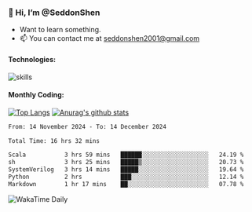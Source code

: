 ### 👋 Hi, I’m @SeddonShen
- Want to learn something.
- 📫 You can contact me at seddonshen2001@gmail.com

#### Technologies:

![skills](https://skillicons.dev/icons?i=scala,js,html,css,bootstrap,jquery,c,cpp,cloudflare,django,docker,flask,git,github,githubactions,linux,latex,mysql,nodejs,ps,php,pr,py,raspberrypi,redis,unreal,v,vscode,vue,bash)

#### Monthly Coding:
[![Top Langs](https://github-readme-stats.vercel.app/api/top-langs?username=seddonshen&show_icons=true&locale=en&layout=compact&hide=html&langs_count=8)](https://github.com/SeddonShen/)
[![Anurag's github stats](https://github-readme-stats.vercel.app/api?username=SeddonShen&count_private=true&show_icons=true)](https://github.com/anuraghazra/github-readme-stats)
<!--START_SECTION:waka-->

```txt
From: 14 November 2024 - To: 14 December 2024

Total Time: 16 hrs 32 mins

Scala           3 hrs 59 mins   ██████░░░░░░░░░░░░░░░░░░░   24.19 %
sh              3 hrs 25 mins   █████▒░░░░░░░░░░░░░░░░░░░   20.73 %
SystemVerilog   3 hrs 14 mins   █████░░░░░░░░░░░░░░░░░░░░   19.64 %
Python          2 hrs           ███░░░░░░░░░░░░░░░░░░░░░░   12.14 %
Markdown        1 hr 17 mins    ██░░░░░░░░░░░░░░░░░░░░░░░   07.78 %
```

<!--END_SECTION:waka-->

![WakaTime Daily](https://wakatime.com/share/@seddon2001/61a7e342-5f12-4fea-bf92-1fac161e97d6.svg)
<!---
SeddonShen/SeddonShen is a ✨ special ✨ repository because its `README.md` (this file) appears on your GitHub profile.
You can click the Preview link to take a look at your changes.
--->
